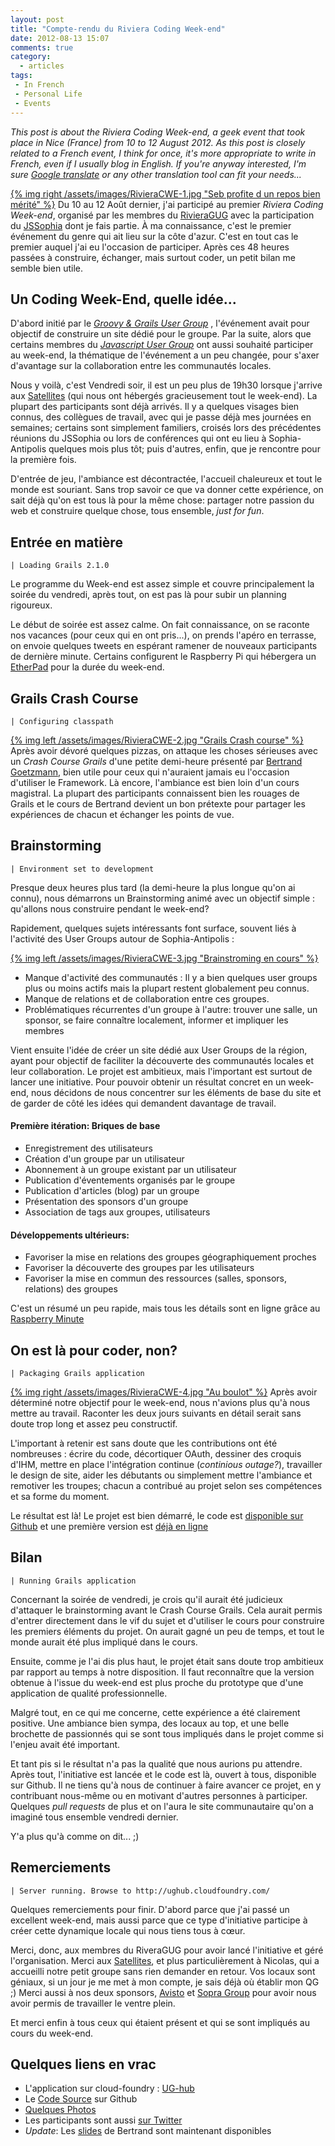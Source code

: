 ```yaml
---
layout: post
title: "Compte-rendu du Riviera Coding Week-end"
date: 2012-08-13 15:07
comments: true
category:
  - articles
tags:
 - In French
 - Personal Life
 - Events
---
```


_This post is about the Riviera Coding Week-end, a geek event that took place in Nice (France) from 10 to 12 August 2012.
As this post is closely related to a French event, I think for once, it's more appropriate to write in French, even if I usually blog in English.
If you're anyway interested, I'm sure [Google translate](http://translate.google.com/translate?hl=en&sl=fr&tl=en&u=http%3A%2F%2Fwww.dhar.fr%2Fblog%2F2012%2F08%2F13%2Ffr-compte-rendu-du-riviera-coding-week-end%2F) or any other translation tool can fit your needs..._

<!-- more -->

[{% img right /assets/images/RivieraCWE-1.jpg "Seb profite d un repos bien mérité" %}](https://www.icloud.com/sharedalbum/fr-fr/#B0h5Uzl7VjJbIn;E5B270E4-A32E-419E-9283-FF4AAF9404E9)
Du 10 au 12 Août dernier, j'ai participé au premier _Riviera Coding Week-end_, organisé par les membres du [RivieraGUG](http://www.meetup.com/Riviera-Groovy-Grails-User-Group/) avec la participation du [JSSophia](http://groups.google.com/group/jssophia) dont je fais partie.
À ma connaissance, c'est le premier événement du genre qui ait lieu sur la côte d'azur.
C'est en tout cas le premier auquel j'ai eu l'occasion de participer.
Après ces 48 heures passées à construire, échanger, mais surtout coder, un petit bilan me semble bien utile.

## Un Coding Week-End, quelle idée...

D'abord initié par le _[Groovy & Grails User Group](http://www.meetup.com/Riviera-Groovy-Grails-User-Group/)_ , l'événement avait pour objectif de construire un site dédié pour le groupe.
Par la suite, alors que certains membres du _[Javascript User Group](http://groups.google.com/group/jssophia)_ ont aussi souhaité participer au week-end, la thématique de l'événement a un peu changée, pour s'axer d'avantage sur la collaboration entre les communautés locales.

Nous y voilà, c'est Vendredi soir, il est un peu plus de 19h30 lorsque j'arrive aux [Satellites](http://www.satellites-teletravail.com/) (qui nous ont hébergés gracieusement tout le week-end).
La plupart des participants sont déjà arrivés.
Il y a quelques visages bien connus, des collègues de travail, avec qui je passe déjà mes journées en semaines; certains sont simplement familiers, croisés lors des précédentes réunions du JSSophia ou lors de conférences qui ont eu lieu à Sophia-Antipolis quelques mois plus tôt; puis d'autres, enfin, que je rencontre pour la première fois.

D'entrée de jeu, l'ambiance est décontractée, l'accueil chaleureux et tout le monde est souriant.
Sans trop savoir ce que va donner cette expérience, on sait déjà qu'on est tous là pour la même chose: partager notre passion du web et construire quelque chose, tous ensemble, _just for fun_.

## Entrée en matière

    | Loading Grails 2.1.0

Le programme du Week-end est assez simple et couvre principalement la soirée du vendredi, après tout, on est pas là pour subir un planning rigoureux.

Le début de soirée est assez calme.
On fait connaissance, on se raconte nos vacances (pour ceux qui en ont pris...), on prends l'apéro en terrasse, on envoie quelques tweets en espérant ramener de nouveaux participants de dernière minute.
Certains configurent le Raspberry Pi qui hébergera un [EtherPad](http://fr.wikipedia.org/wiki/EtherPad) pour la durée du week-end.

## Grails Crash Course

    | Configuring classpath

[{% img left /assets/images/RivieraCWE-2.jpg "Grails Crash course" %}](https://www.icloud.com/sharedalbum/fr-fr/#B0h5Uzl7VjJbIn;3B2C0153-74D4-4E8B-B8CD-16B70D6F0FC1)
Après avoir dévoré quelques pizzas, on attaque les choses sérieuses avec un _Crash Course Grails_ d'une petite demi-heure présenté par [Bertrand Goetzmann](https://twitter.com/bgoetzmann), bien utile pour ceux qui n'auraient jamais eu l'occasion d'utiliser le Framework.
Là encore, l'ambiance est bien loin d'un cours magistral.
La plupart des participants connaissent bien les rouages de Grails et le cours de Bertrand devient un bon prétexte pour partager les expériences de chacun et échanger les points de vue.

## Brainstorming

    | Environment set to development
Presque deux heures plus tard (la demi-heure la plus longue qu'on ai connu), nous démarrons un Brainstorming animé avec un objectif simple : qu'allons nous construire pendant le week-end?

Rapidement, quelques sujets intéressants font surface, souvent liés à l'activité des User Groups autour de Sophia-Antipolis :

[{% img left /assets/images/RivieraCWE-3.jpg "Brainstroming en cours" %}](https://www.icloud.com/sharedalbum/fr-fr/#B0h5Uzl7VjJbIn;6213F156-D247-41CF-85D9-2B62628738E6)

 - Manque d'activité des communautés : Il y a bien quelques user groups plus ou moins actifs mais la plupart restent globalement peu connus.
 - Manque de relations et de collaboration entre ces groupes.
 - Problématiques récurrentes d'un groupe à l'autre: trouver une salle, un sponsor, se faire connaître localement, informer et impliquer les membres

Vient ensuite l'idée de créer un site dédié aux User Groups de la région, ayant pour objectif de faciliter la découverte des communautés locales et leur collaboration.
Le projet est ambitieux, mais l'important est surtout de lancer une initiative.
Pour pouvoir obtenir un résultat concret en un week-end, nous décidons de nous concentrer sur les éléments de base du site et de garder de côté les idées qui demandent davantage de travail.

#### Première itération: Briques de base

 - Enregistrement des utilisateurs
 - Création d'un groupe par un utilisateur
 - Abonnement à un groupe existant par un utilisateur
 - Publication d'éventements organisés par le groupe
 - Publication d'articles (blog) par un groupe
 - Présentation des sponsors d'un groupe
 - Association de tags aux groupes, utilisateurs

#### Développements ultérieurs:

 - Favoriser la mise en relations des groupes géographiquement proches
 - Favoriser la découverte des groupes par les utilisateurs
 - Favoriser la mise en commun des ressources (salles, sponsors, relations) des groupes

 C'est un résumé un peu rapide, mais tous les détails sont en ligne grâce au [Raspberry Minute](https://github.com/rivieragug/website/blob/master/RASPBERRY_MINUTE.md)

## On est là pour coder, non?

    | Packaging Grails application

[{% img right /assets/images/RivieraCWE-4.jpg "Au boulot" %}](https://www.icloud.com/sharedalbum/fr-fr/#B0h5Uzl7VjJbIn;8238AAD4-2826-4305-BC33-D1990E910983)
Après avoir déterminé notre objectif pour le week-end, nous n'avions plus qu'à nous mettre au travail.
Raconter les deux jours suivants en détail serait sans doute trop long et assez peu constructif.

L'important à retenir est sans doute que les contributions ont été nombreuses : écrire du code, décortiquer OAuth, dessiner des croquis d'IHM, mettre en place l'intégration continue (_continious outage?_), travailler le design de site, aider les débutants ou simplement mettre l'ambiance et remotiver les troupes; chacun a contribué au projet selon ses compétences et sa forme du moment.

Le résultat est là! Le projet est bien démarré, le code est [disponible sur Github](https://github.com/rivieragug/website) et une première version est [déjà en ligne](http://ughub.cloudfoundry.com/)

## Bilan

    | Running Grails application

Concernant la soirée de vendredi, je crois qu'il aurait été judicieux d'attaquer le brainstorming avant le Crash Course Grails.
Cela aurait permis d'entrer directement dans le vif du sujet et d'utiliser le cours pour construire les premiers éléments du projet. On aurait gagné un peu de temps, et tout le monde aurait été plus impliqué dans le cours.

Ensuite, comme je l'ai dis plus haut, le projet était sans doute trop ambitieux par rapport au temps à notre disposition. Il faut reconnaître que la version obtenue à l'issue du week-end est plus proche du prototype que d'une application de qualité professionnelle.

Malgré tout, en ce qui me concerne, cette expérience a été clairement positive.
Une ambiance bien sympa, des locaux au top, et une belle brochette de passionnés qui se sont tous  impliqués dans le projet comme si l'enjeu avait été important.

Et tant pis si le résultat n'a pas la qualité que nous aurions pu attendre.
Après tout, l'initiative est lancée et le code est là, ouvert à tous, disponible sur Github.
Il ne tiens qu'à nous de continuer à faire avancer ce projet, en y contribuant nous-même ou en motivant d'autres personnes à participer. Quelques _pull requests_ de plus et on l'aura le site communautaire qu'on a imaginé tous ensemble vendredi dernier.

Y'a plus qu'à comme on dit... ;)

## Remerciements

    | Server running. Browse to http://ughub.cloudfoundry.com/

Quelques remerciements pour finir.
D'abord parce que j'ai passé un excellent week-end, mais aussi parce que ce type d'initiative participe à créer cette dynamique locale qui nous tiens tous à cœur.

Merci, donc, aux membres du RiveraGUG pour avoir lancé l'initiative et géré l'organisation.
Merci aux [Satellites](http://www.satellites-teletravail.com/), et plus particulièrement à Nicolas, qui a accueilli notre petit groupe sans rien demander en retour. Vos locaux sont géniaux, si un jour je me met à mon compte, je sais déjà où établir mon QG ;)
Merci aussi à nos deux sponsors, [Avisto](http://www.avisto.com) et [Sopra Group](http://www.sopragroup.com/) pour avoir nous avoir permis de travailler le ventre plein.

Et merci enfin à tous ceux qui étaient présent et qui se sont impliqués au cours du week-end.

## Quelques liens en vrac

 - L'application sur cloud-foundry : [UG-hub](http://ughub.cloudfoundry.com/)
 - Le [Code Source](https://github.com/rivieragug/website) sur Github
 - [Quelques Photos](https://www.icloud.com/sharedalbum/#B0h5Uzl7VjJbIn)
 - Les participants sont aussi [sur Twitter](https://twitter.com/_dhar/rivieracwe-2012)
 - _Update_: Les [slides](http://www.odelia-technologies.com/Grails/Grails.impress.html) de Bertrand sont maintenant disponibles





